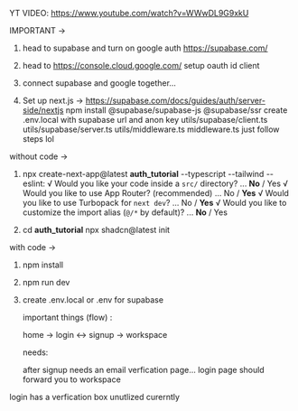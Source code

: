 YT VIDEO: https://www.youtube.com/watch?v=WWwDL9G9xkU

IMPORTANT ->

1. head to supabase and turn on google auth
    https://supabase.com/

2. head to https://console.cloud.google.com/
    setup oauth id client

3. connect supabase and google together...

4. Set up next.js -> https://supabase.com/docs/guides/auth/server-side/nextjs
    npm install @supabase/supabase-js @supabase/ssr 
    create .env.local with supabase url and anon key
    utils/supabase/client.ts
    utils/supabase/server.ts
    utils/middleware.ts
    middleware.ts
    just follow steps lol

without code ->
1. npx create-next-app@latest **auth_tutorial** --typescript --tailwind --eslint:
    √ Would you like your code inside a `src/` directory? ... **No** / Yes
    √ Would you like to use App Router? (recommended) ... No / **Yes**
    √ Would you like to use Turbopack for `next dev`? ... No / **Yes**
    √ Would you like to customize the import alias (`@/*` by default)? ... **No** / Yes

2. cd **auth_tutorial**
    npx shadcn@latest init

with code ->

1. npm install

2. npm run dev

3. create .env.local or .env for supabase

    important things (flow) :
    
    home -> login <-> signup -> workspace
    
    needs:
    
    after signup needs an email verfication page...
    login page should forward you to workspace





login has a verfication box unutlized curerntly
    

